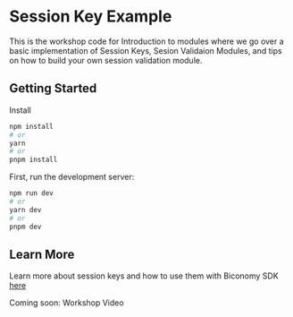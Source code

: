 # Session Key Example

This is the workshop code for Introduction to modules where we go over a basic implementation of Session Keys, Sesion Validaion Modules, and tips on how to build your own session validation module. 

## Getting Started

Install

```bash
npm install
# or
yarn 
# or
pnpm install
```

First, run the development server:

```bash
npm run dev
# or
yarn dev
# or
pnpm dev
```

## Learn More

Learn more about session keys and how to use them with Biconomy SDK [here](https://docs.biconomy.io/docs/category/session-keys-tutorial)

Coming soon: Workshop Video
